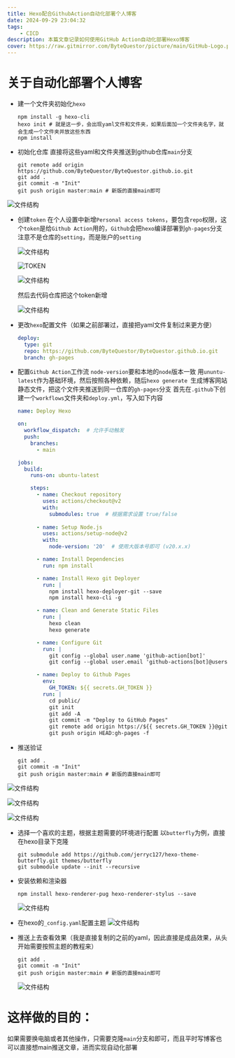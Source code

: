 ```yaml
---
title: Hexo配合GithubAction自动化部署个人博客
date: 2024-09-29 23:04:32
tags:
    - CICD
description: 本篇文章记录如何使用GitHub Action自动化部署Hexo博客
cover: https://raw.gitmirror.com/ByteQuestor/picture/main/GitHub-Logo.png
---
```

# 关于自动化部署个人博客

+ 建一个文件夹初始化`hexo`
  ```shell
  npm install -g hexo-cli
  hexo init # 就是这一步，会出现yaml文件和文件夹，如果后面加一个文件夹名字，就会生成一个文件夹并放这些东西
  npm install
  ```

+ 初始化仓库
  直接将这些yaml和文件夹推送到github仓库`main`分支

  ```shell
  git remote add origin https://github.com/ByteQuestor/ByteQuestor.github.io.git
  git add .
  git commit -m "Init"
  git push origin master:main # 新版的直接main即可
  ```

![文件结构](https://raw.gitmirror.com/ByteQuestor/picture/main/Action/001.jpg)

+ 创建`token`
  在个人设置中新增`Personal access tokens`，要包含`repo`权限，这个`token`是给`Github Action`用的，`Github`会把`hexo`编译部署到`gh-pages`分支
  注意不是仓库的`setting`，而是账户的`setting`

  ![文件结构](https://raw.gitmirror.com/ByteQuestor/picture/main/Action/002.jpg)

  ![TOKEN](https://raw.gitmirror.com/ByteQuestor/picture/main/Action/003.jpg)

  ![文件结构](https://raw.gitmirror.com/ByteQuestor/picture/main/Action/004.jpg)

  然后去代码仓库把这个token新增

  ![文件结构](https://raw.gitmirror.com/ByteQuestor/picture/main/Action/005.jpg)

+ 更改`hexo`配置文件（如果之前部署过，直接把yaml文件复制过来更方便）
  ```yaml
  deploy:
    type: git
    repo: https://github.com/ByteQuestor/ByteQuestor.github.io.git
    branch: gh-pages
  ```

+ 配置`Github Action`工作流
  `node-version`要和本地的`node`版本一致
  用`ununtu-latest`作为基础环境，然后按照各种依赖，随后`hexo generate `生成博客网站静态文件，把这个文件夹推送到同一仓库的`gh-pages`分支
  首先在`.github`下创建一个`workflows`文件夹和`deploy.yml`，写入如下内容

  ```yaml
  name: Deploy Hexo
  
  on:
    workflow_dispatch:  # 允许手动触发
    push:
      branches:
        - main
  
  jobs:
    build:
      runs-on: ubuntu-latest
  
      steps:
        - name: Checkout repository
          uses: actions/checkout@v2
          with:
            submodules: true  # 根据需求设置 true/false
            
        - name: Setup Node.js
          uses: actions/setup-node@v2
          with:
            node-version: '20'  # 使用大版本号即可 (v20.x.x)
  
        - name: Install Dependencies
          run: npm install
  
        - name: Install Hexo git Deployer
          run: |
            npm install hexo-deployer-git --save
            npm install hexo-cli -g
  
        - name: Clean and Generate Static Files
          run: |
            hexo clean
            hexo generate
  
        - name: Configure Git
          run: |
            git config --global user.name 'github-action[bot]'
            git config --global user.email 'github-actions[bot]@users.noreply.github.com'
  
        - name: Deploy to Github Pages
          env:
            GH_TOKEN: ${{ secrets.GH_TOKEN }}
          run: |
            cd public/
            git init
            git add -A
            git commit -m "Deploy to GitHub Pages"
            git remote add origin https://${{ secrets.GH_TOKEN }}@github.com/ByteQuestor/ByteQuestor.github.io.git
            git push origin HEAD:gh-pages -f
  ```

+ 推送验证
  ```shell
  git add .
  git commit -m "Init"
  git push origin master:main # 新版的直接main即可
  ```

![文件结构](https://raw.gitmirror.com/ByteQuestor/picture/main/Action/006.jpg)

![文件结构](https://raw.gitmirror.com/ByteQuestor/picture/main/Action/007.jpg)

![文件结构](https://raw.gitmirror.com/ByteQuestor/picture/main/Action/008.jpg)

+ 选择一个喜欢的主题，根据主题需要的环境进行配置
  以`butterfly`为例，直接在hexo目录下克隆

  ```shell
  git submodule add https://github.com/jerryc127/hexo-theme-butterfly.git themes/butterfly
  git submodule update --init --recursive
  ```

+ 安装依赖和渲染器
  ```shell
  npm install hexo-renderer-pug hexo-renderer-stylus --save
  ```

  ![文件结构](https://raw.gitmirror.com/ByteQuestor/picture/main/Action/009.jpg)

+ 在hexo的`_config.yaml`配置主题
  ![文件结构](https://raw.gitmirror.com/ByteQuestor/picture/main/Action/011.jpg)

+ 推送上去查看效果（我是直接复制的之前的yaml，因此直接是成品效果，从头开始需要按照主题的教程来）

  ```shell
  git add .
  git commit -m "Init"
  git push origin master:main # 新版的直接main即可
  ```

  ![文件结构](https://raw.gitmirror.com/ByteQuestor/picture/main/Action/013.jpg)



# 这样做的目的：

如果需要换电脑或者其他操作，只需要克隆`main`分支和即可，而且平时写博客也可以直接想main推送文章，进而实现自动化部署